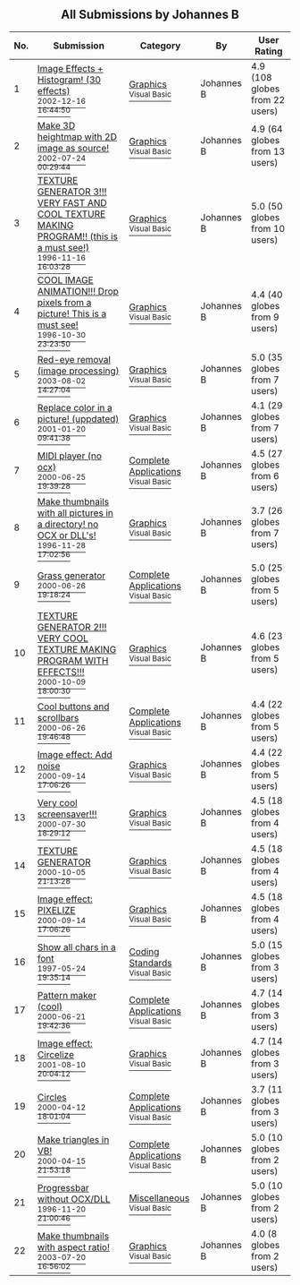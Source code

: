 ﻿<div align="center">

## All Submissions by Johannes B

</div>

No.  | Submission | Category | By   | User Rating
---- | ---------- | -------- | ---- | -----------
1 | [Image Effects \+ Histogram\! \(30 effects\)<br /><sup>2002-12-16 16:44:50</sup>](https://github.com/Planet-Source-Code/johannes-b-image-effects-histogram-30-effects__1-42642) | [Graphics<br /><sup>Visual Basic</sup>](../ByCategory/graphics__1-46.md) | Johannes B | 4.9 (108 globes from 22 users)
2 | [Make 3D heightmap with 2D image as source\!<br /><sup>2002-07-24 00:29:44</sup>](https://github.com/Planet-Source-Code/johannes-b-make-3d-heightmap-with-2d-image-as-source__1-37204) | [Graphics<br /><sup>Visual Basic</sup>](../ByCategory/graphics__1-46.md) | Johannes B | 4.9 (64 globes from 13 users)
3 | [TEXTURE GENERATOR 3\!\!\! VERY FAST AND COOL TEXTURE MAKING PROGRAM\!\! \(this is a must see\!\)<br /><sup>1996-11-16 16:03:28</sup>](https://github.com/Planet-Source-Code/johannes-b-texture-generator-3-very-fast-and-cool-texture-making-program-this-is-a-must-se__1-12834) | [Graphics<br /><sup>Visual Basic</sup>](../ByCategory/graphics__1-46.md) | Johannes B | 5.0 (50 globes from 10 users)
4 | [COOL IMAGE ANIMATION\!\!\! Drop pixels from a picture\! This is a must see\!<br /><sup>1996-10-30 23:23:50</sup>](https://github.com/Planet-Source-Code/johannes-b-cool-image-animation-drop-pixels-from-a-picture-this-is-a-must-see__1-12578) | [Graphics<br /><sup>Visual Basic</sup>](../ByCategory/graphics__1-46.md) | Johannes B | 4.4 (40 globes from 9 users)
5 | [Red\-eye removal \(image processing\)<br /><sup>2003-08-02 14:27:04</sup>](https://github.com/Planet-Source-Code/johannes-b-red-eye-removal-image-processing__1-47347) | [Graphics<br /><sup>Visual Basic</sup>](../ByCategory/graphics__1-46.md) | Johannes B | 5.0 (35 globes from 7 users)
6 | [Replace color in a picture\! \(uppdated\)<br /><sup>2001-01-20 09:41:38</sup>](https://github.com/Planet-Source-Code/johannes-b-replace-color-in-a-picture-uppdated__1-13222) | [Graphics<br /><sup>Visual Basic</sup>](../ByCategory/graphics__1-46.md) | Johannes B | 4.1 (29 globes from 7 users)
7 | [MIDI player \(no ocx\)<br /><sup>2000-06-25 19:39:28</sup>](https://github.com/Planet-Source-Code/johannes-b-midi-player-no-ocx__1-9253) | [Complete Applications<br /><sup>Visual Basic</sup>](../ByCategory/complete-applications__1-27.md) | Johannes B | 4.5 (27 globes from 6 users)
8 | [Make thumbnails with all pictures in a directory\!  no OCX or DLL's\!<br /><sup>1996-11-28 17:02:56</sup>](https://github.com/Planet-Source-Code/johannes-b-make-thumbnails-with-all-pictures-in-a-directory-no-ocx-or-dll-s__1-13183) | [Graphics<br /><sup>Visual Basic</sup>](../ByCategory/graphics__1-46.md) | Johannes B | 3.7 (26 globes from 7 users)
9 | [Grass generator<br /><sup>2000-06-26 19:18:24</sup>](https://github.com/Planet-Source-Code/johannes-b-grass-generator__1-9281) | [Complete Applications<br /><sup>Visual Basic</sup>](../ByCategory/complete-applications__1-27.md) | Johannes B | 5.0 (25 globes from 5 users)
10 | [TEXTURE GENERATOR 2\!\!\! VERY COOL TEXTURE MAKING PROGRAM WITH EFFECTS\!\!\!<br /><sup>2000-10-09 18:00:30</sup>](https://github.com/Planet-Source-Code/johannes-b-texture-generator-2-very-cool-texture-making-program-with-effects__1-11967) | [Graphics<br /><sup>Visual Basic</sup>](../ByCategory/graphics__1-46.md) | Johannes B | 4.6 (23 globes from 5 users)
11 | [Cool buttons and scrollbars<br /><sup>2000-06-26 19:46:48</sup>](https://github.com/Planet-Source-Code/johannes-b-cool-buttons-and-scrollbars__1-9282) | [Complete Applications<br /><sup>Visual Basic</sup>](../ByCategory/complete-applications__1-27.md) | Johannes B | 4.4 (22 globes from 5 users)
12 | [Image effect: Add noise<br /><sup>2000-09-14 17:06:26</sup>](https://github.com/Planet-Source-Code/johannes-b-image-effect-add-noise__1-11471) | [Graphics<br /><sup>Visual Basic</sup>](../ByCategory/graphics__1-46.md) | Johannes B | 4.4 (22 globes from 5 users)
13 | [Very cool screensaver\!\!\!<br /><sup>2000-07-30 18:29:12</sup>](https://github.com/Planet-Source-Code/johannes-b-very-cool-screensaver__1-10215) | [Graphics<br /><sup>Visual Basic</sup>](../ByCategory/graphics__1-46.md) | Johannes B | 4.5 (18 globes from 4 users)
14 | [TEXTURE GENERATOR<br /><sup>2000-10-05 21:13:28</sup>](https://github.com/Planet-Source-Code/johannes-b-texture-generator__1-11914) | [Graphics<br /><sup>Visual Basic</sup>](../ByCategory/graphics__1-46.md) | Johannes B | 4.5 (18 globes from 4 users)
15 | [Image effect: PIXELIZE<br /><sup>2000-09-14 17:06:26</sup>](https://github.com/Planet-Source-Code/johannes-b-image-effect-pixelize__1-12163) | [Graphics<br /><sup>Visual Basic</sup>](../ByCategory/graphics__1-46.md) | Johannes B | 4.5 (18 globes from 4 users)
16 | [Show all chars in a font<br /><sup>1997-05-24 19:35:14</sup>](https://github.com/Planet-Source-Code/johannes-b-show-all-chars-in-a-font__1-23403) | [Coding Standards<br /><sup>Visual Basic</sup>](../ByCategory/coding-standards__1-43.md) | Johannes B | 5.0 (15 globes from 3 users)
17 | [Pattern maker \(cool\)<br /><sup>2000-06-21 19:42:36</sup>](https://github.com/Planet-Source-Code/johannes-b-pattern-maker-cool__1-9110) | [Complete Applications<br /><sup>Visual Basic</sup>](../ByCategory/complete-applications__1-27.md) | Johannes B | 4.7 (14 globes from 3 users)
18 | [Image effect: Circelize<br /><sup>2001-08-10 20:04:12</sup>](https://github.com/Planet-Source-Code/johannes-b-image-effect-circelize__1-26062) | [Graphics<br /><sup>Visual Basic</sup>](../ByCategory/graphics__1-46.md) | Johannes B | 4.7 (14 globes from 3 users)
19 | [Circles<br /><sup>2000-04-12 18:01:04</sup>](https://github.com/Planet-Source-Code/johannes-b-circles__1-7199) | [Complete Applications<br /><sup>Visual Basic</sup>](../ByCategory/complete-applications__1-27.md) | Johannes B | 3.7 (11 globes from 3 users)
20 | [Make triangles in VB\!<br /><sup>2000-04-15 21:53:18</sup>](https://github.com/Planet-Source-Code/johannes-b-make-triangles-in-vb__1-7299) | [Complete Applications<br /><sup>Visual Basic</sup>](../ByCategory/complete-applications__1-27.md) | Johannes B | 5.0 (10 globes from 2 users)
21 | [Progressbar without OCX/DLL<br /><sup>1996-11-20 21:00:46</sup>](https://github.com/Planet-Source-Code/johannes-b-progressbar-without-ocx-dll__1-13182) | [Miscellaneous<br /><sup>Visual Basic</sup>](../ByCategory/miscellaneous__1-1.md) | Johannes B | 5.0 (10 globes from 2 users)
22 | [Make thumbnails with aspect ratio\!<br /><sup>2003-07-20 16:56:02</sup>](https://github.com/Planet-Source-Code/johannes-b-make-thumbnails-with-aspect-ratio__1-47064) | [Graphics<br /><sup>Visual Basic</sup>](../ByCategory/graphics__1-46.md) | Johannes B | 4.0 (8 globes from 2 users)

